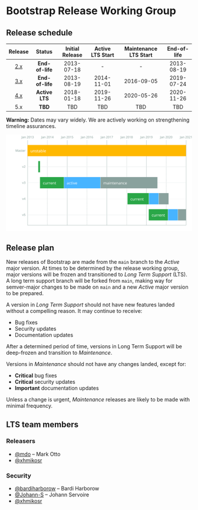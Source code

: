 # Bootstrap Release Working Group

## Release schedule

| Release | Status          | Initial Release | Active LTS Start | Maintenance LTS Start | End-of-life |
| :-----: | :-------------: | :-------------: | :--------------: | :-------------------: | :---------: |
| [2.x][] | **End-of-life** | 2013-07-18      | -                | -                     | 2013-08-19  |
| [3.x][] | **End-of-life** | 2013-08-19      | 2014-11-01       | 2016-09-05            | 2019-07-24  |
| [4.x][] | **Active LTS**  | 2018-01-18      | 2019-11-26       | 2020-05-26            | 2020-11-26  |
| 5.x     | **TBD**         | TBD             | TBD              | TBD                   | TBD         |

**Warning:** Dates may vary widely. We are actively working on strengthening timeline assurances.

![LTS schedule](schedule.svg)

[2.x]: https://getbootstrap.com/2.3.2/getting-started.html#download-bootstrap
[3.x]: https://getbootstrap.com/docs/3.4/getting-started/#download
[4.x]: https://getbootstrap.com/docs/4.5/getting-started/download/

## Release plan

New releases of Bootstrap are made from the `main` branch to the _Active_ major version. At times to be determined by the release working group, major versions will be frozen and transitioned to _Long Term Support_ (LTS). A long term support branch will be forked from `main`, making way for semver-major changes to be made on `main` and a new _Active_ major version to be prepared.

A version in _Long Term Support_ should not have new features landed without a compelling reason. It may continue to receive:

* Bug fixes
* Security updates
* Documentation updates

After a determined period of time, versions in Long Term Support will be deep-frozen and transition to _Maintenance_.

Versions in _Maintenance_ should not have any changes landed, except for:

* **Critical** bug fixes
* **Critical** security updates
* **Important** documentation updates

Unless a change is urgent, _Maintenance_ releases are likely to be made with minimal frequency.

## LTS team members

### Releasers

* [@mdo](https://github.com/mdo) – Mark Otto
* [@xhmikosr](https://github.com/xhmikosr)

### Security

* [@bardiharborow](https://github.com/bardiharborow) – Bardi Harborow
* [@Johann-S](https://github.com/Johann-S) – Johann Servoire
* [@xhmikosr](https://github.com/xhmikosr)
